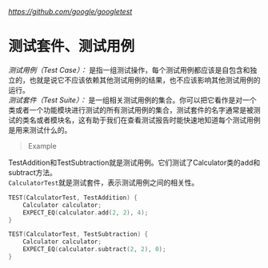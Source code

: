 *https://github.com/google/googletest*


# 测试套件、测试用例   

*测试用例（Test Case）：* 是指一组测试操作，每个测试用例都应该是自包含和独立的，也就是说它不应该依赖其他测试用例的结果，也不应该影响其他测试用例的运行。     
*测试套件（Test Suite）：* 是一组相关测试用例的集合。你可以把它看作是对一个类或者一个功能模块进行测试的所有测试用例的集合，测试套件的名字通常是被测试的类名或者模块名，这有助于我们在查看测试报告时能快速地知道每个测试用例是用来测试什么的。   

> Example   

TestAddition和TestSubtraction就是测试用例。它们测试了Calculator类的add和subtract方法。         
`CalculatorTest`就是测试套件，表示测试用例之间的相关性。   

```c++
TEST(CalculatorTest, TestAddition) {
    Calculator calculator;
    EXPECT_EQ(calculator.add(2, 2), 4);
}

TEST(CalculatorTest, TestSubtraction) {
    Calculator calculator;
    EXPECT_EQ(calculator.subtract(2, 2), 0);
}
```